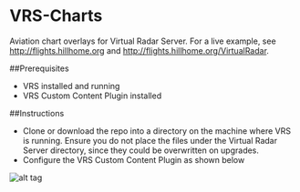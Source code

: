# VRS-Charts
Aviation chart overlays for Virtual Radar Server. For a live example, see http://flights.hillhome.org and http://flights.hillhome.org/VirtualRadar.

##Prerequisites
- VRS installed and running
- VRS Custom Content Plugin installed

##Instructions

- Clone or download the repo into a directory on the machine where VRS is running. Ensure you do not place the files under the Virtual Radar Server directory, since they could be overwritten on upgrades.
- Configure the VRS Custom Content Plugin as shown below

![alt tag](https://raw.github.com/ProHill/VRS-Charts/master/vrsccoptions.png)
